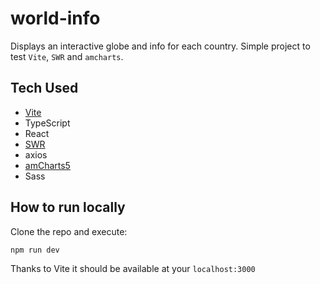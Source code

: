 # world-info

Displays an interactive globe and info for each country. Simple project to test `Vite`, `SWR` and `amcharts`.


## Tech Used

- [Vite](https://vitejs.dev/)
- TypeScript
- React
- [SWR](https://swr.vercel.app/)
- axios
- [amCharts5](https://www.amcharts.com/)
- Sass


## How to run locally


Clone the repo and execute:

```
npm run dev
```

Thanks to Vite it should be available at your `localhost:3000`
